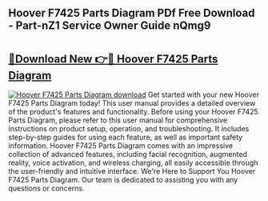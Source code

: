 ## Hoover F7425 Parts Diagram PDf Free Download - Part-nZ1 Service Owner Guide nQmg9

# <h2><a href="http://dfhv52.blite.top/?on=Hoover+F7425+Parts+Diagram">🔗Download New 👉🔴 Hoover F7425 Parts Diagram</a></h2>

[![Hoover F7425 Parts Diagram download](https://i.imgur.com/lujVjoI.png)](http://dfhv52.blite.top/?on=Hoover+F7425+Parts+Diagram)
Get started with your new Hoover F7425 Parts Diagram today! This user manual provides a detailed overview of the product's features and functionality. Before using your Hoover F7425 Parts Diagram, please refer to this user manual for comprehensive instructions on product setup, operation, and troubleshooting. It includes step-by-step guides for using each feature, as well as important safety information. Hoover F7425 Parts Diagram comes with an impressive collection of advanced features, including facial recognition, augmented reality, voice activation, and wireless charging, all easily accessible through the user-friendly and intuitive interface. We're Here to Support You Hoover F7425 Parts Diagram. Our team is dedicated to assisting you with any questions or concerns.
